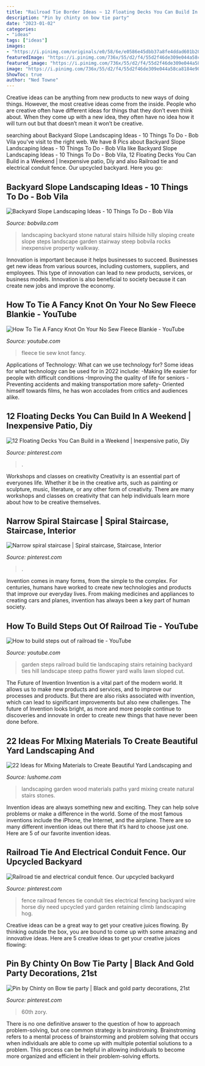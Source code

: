 ```yaml
---
title: "Railroad Tie Border Ideas ~ 12 Floating Decks You Can Build In A Weekend"
description: "Pin by chinty on bow tie party"
date: "2023-01-02"
categories:
- "ideas"
tags: ["ideas"]
images:
- "https://i.pinimg.com/originals/e0/58/6e/e0586e45dbb37a8fe4ddad601b20fe71.jpg"
featuredImage: "https://i.pinimg.com/736x/55/d2/f4/55d2f46de309e044a58ca8184e908dd6.jpg"
featured_image: "https://i.pinimg.com/736x/55/d2/f4/55d2f46de309e044a58ca8184e908dd6.jpg"
image: "https://i.pinimg.com/736x/55/d2/f4/55d2f46de309e044a58ca8184e908dd6.jpg"
ShowToc: true
author: "Ned Towne"
---
```



Creative ideas can be anything from new products to new ways of doing things. However, the most creative ideas come from the inside. People who are creative often have different ideas for things that they don’t even think about. When they come up with a new idea, they often have no idea how it will turn out but that doesn’t mean it won’t be creative.

	

		
searching about Backyard Slope Landscaping Ideas - 10 Things To Do - Bob Vila you've visit to the right web. We have 8 Pics about Backyard Slope Landscaping Ideas - 10 Things To Do - Bob Vila like Backyard Slope Landscaping Ideas - 10 Things To Do - Bob Vila, 12 Floating Decks You Can Build in a Weekend | Inexpensive patio, Diy and also Railroad tie and electrical conduit fence. Our upcycled backyard. Here you go:
		
    
## Backyard Slope Landscaping Ideas - 10 Things To Do - Bob Vila

<img loading=lazy src="https://s3-production.bobvila.com/slides/27710/original/Natural_Stone_Stairs.jpeg?1533304229" onerror="this.onerror=null;this.src='https://tse1.mm.bing.net/th?id=OIP.Qdl_GxMw_PV2JNIubPgiPgHaJ4&amp;pid=15.1';" alt="Backyard Slope Landscaping Ideas - 10 Things To Do - Bob Vila">

_Source: bobvila.com_

>landscaping backyard stone natural stairs hillside hilly sloping create slope steps landscape garden stairway steep bobvila rocks inexpensive property walkway. 

	

Innovation is important because it helps businesses to succeed. Businesses get new ideas from various sources, including customers, suppliers, and employees. This type of innovation can lead to new products, services, or business models. Innovation is also beneficial to society because it can create new jobs and improve the economy.

    
## How To Tie A Fancy Knot On Your No Sew Fleece Blankie - YouTube

<img loading=lazy src="http://i.ytimg.com/vi/TTnSTveaJkI/maxresdefault.jpg" onerror="this.onerror=null;this.src='https://tse4.mm.bing.net/th?id=OIP.QzFnmNzOQlgYHcDapYIxZwHaEK&amp;pid=15.1';" alt="How To Tie A Fancy Knot On Your No Sew Fleece Blankie - YouTube">

_Source: youtube.com_

>fleece tie sew knot fancy. 

	

Applications of Technology: What can we use technology for?
Some ideas for what technology can be used for in 2022 include: 
-Making life easier for people with difficult conditions 
-Improving the quality of life for seniors 
-Preventing accidents and making transportation more safety- Oriented himself towards films, he has won accolades from critics and audiences alike.

    
## 12 Floating Decks You Can Build In A Weekend | Inexpensive Patio, Diy

<img loading=lazy src="https://i.pinimg.com/736x/55/d2/f4/55d2f46de309e044a58ca8184e908dd6.jpg" onerror="this.onerror=null;this.src='https://tse1.mm.bing.net/th?id=OIP.Ca8u-mnmYjs5FUSq6Z1rtAAAAA&amp;pid=15.1';" alt="12 Floating Decks You Can Build in a Weekend | Inexpensive patio, Diy">

_Source: pinterest.com_

>. 

	

Workshops and classes on creativity
Creativity is an essential part of everyones life. Whether it be in the creative arts, such as painting or sculpture, music, literature, or any other form of creativity. There are many workshops and classes on creativity that can help individuals learn more about how to be creative themselves.

    
## Narrow Spiral Staircase | Spiral Staircase, Staircase, Interior

<img loading=lazy src="https://i.pinimg.com/originals/e0/58/6e/e0586e45dbb37a8fe4ddad601b20fe71.jpg" onerror="this.onerror=null;this.src='https://tse1.mm.bing.net/th?id=OIP.lAQoBQmToDUuiDv2JDsuEgHaNK&amp;pid=15.1';" alt="Narrow spiral staircase | Spiral staircase, Staircase, Interior">

_Source: pinterest.com_

>. 

	

Invention comes in many forms, from the simple to the complex. For centuries, humans have worked to create new technologies and products that improve our everyday lives. From making medicines and appliances to creating cars and planes, invention has always been a key part of human society.

    
## How To Build Steps Out Of Railroad Tie - YouTube

<img loading=lazy src="http://i.ytimg.com/vi/0NZKtGVAWGU/hqdefault.jpg" onerror="this.onerror=null;this.src='https://tse4.mm.bing.net/th?id=OIP.W1E_kagC9uAlIev3yrgT-QHaFj&amp;pid=15.1';" alt="How to build steps out of railroad tie - YouTube">

_Source: youtube.com_

>garden steps railroad build tie landscaping stairs retaining backyard ties hill landscape steep paths flower yard walls lawn sloped cut. 

	

The Future of Invention
Invention is a vital part of the modern world. It allows us to make new products and services, and to improve our processes and products. But there are also risks associated with invention, which can lead to significant improvements but also new challenges. The future of Invention looks bright, as more and more people continue to discoveries and innovate in order to create new things that have never been done before.

    
## 22 Ideas For MIxing Materials To Create Beautiful Yard Landscaping And

<img loading=lazy src="https://www.lushome.com/wp-content/uploads/2014/10/stones-wood-yard-landscaping-garden-paths-9.jpg" onerror="this.onerror=null;this.src='https://tse4.mm.bing.net/th?id=OIP.sEOMKzQrsada--QaNtC-ZQHaE9&amp;pid=15.1';" alt="22 Ideas for MIxing Materials to Create Beautiful Yard Landscaping and">

_Source: lushome.com_

>landscaping garden wood materials paths yard mixing create natural stairs stones. 

	

Invention ideas are always something new and exciting. They can help solve problems or make a difference in the world. Some of the most famous inventions include the iPhone, the Internet, and the airplane. There are so many different invention ideas out there that it’s hard to choose just one. Here are 5 of our favorite invention ideas.

    
## Railroad Tie And Electrical Conduit Fence. Our Upcycled Backyard

<img loading=lazy src="https://i.pinimg.com/originals/42/28/fc/4228fc060fef3f86d7d021b39e679c74.jpg" onerror="this.onerror=null;this.src='https://tse2.mm.bing.net/th?id=OIP._UjhkXG-qBk3ObaVQ9uhKAHaJ4&amp;pid=15.1';" alt="Railroad tie and electrical conduit fence. Our upcycled backyard">

_Source: pinterest.com_

>fence railroad fences tie conduit ties electrical fencing backyard wire horse diy need upcycled yard garden retaining climb landscaping hog. 

	

Creative ideas can be a great way to get your creative juices flowing. By thinking outside the box, you are bound to come up with some amazing and innovative ideas. Here are 5 creative ideas to get your creative juices flowing: 

    
## Pin By Chinty On Bow Tie Party | Black And Gold Party Decorations, 21st

<img loading=lazy src="https://i.pinimg.com/736x/3f/0a/49/3f0a49a3f52ab5a28e390feebde7ce77.jpg" onerror="this.onerror=null;this.src='https://tse2.mm.bing.net/th?id=OIP.xnqWAWeqVx8BVS58ZP3RDAHaFj&amp;pid=15.1';" alt="Pin by Chinty on Bow tie party | Black and gold party decorations, 21st">

_Source: pinterest.com_

>60th zory. 

	

There is no one definitive answer to the question of how to approach problem-solving, but one common strategy is brainstroming. Brainstroming refers to a mental process of brainstorming and problem solving that occurs when individuals are able to come up with multiple potential solutions to a problem. This process can be helpful in allowing individuals to become more organized and efficient in their problem-solving efforts.

